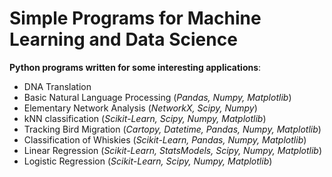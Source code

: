 # Simple Programs for Machine Learning and Data Science

**Python programs written for some interesting applications**:  

- DNA Translation
- Basic Natural Language Processing (*Pandas, Numpy, Matplotlib*)
- Elementary Network Analysis (*NetworkX, Scipy, Numpy*)
- kNN classification (*Scikit-Learn, Scipy, Numpy, Matplotlib*)
- Tracking Bird Migration (*Cartopy, Datetime, Pandas, Numpy, Matplotlib*)
- Classification of Whiskies (*Scikit-Learn, Pandas, Numpy, Matplotlib*)
- Linear Regression (*Scikit-Learn, StatsModels, Scipy, Numpy, Matplotlib*)
- Logistic Regression (*Scikit-Learn, Scipy, Numpy, Matplotlib*)
